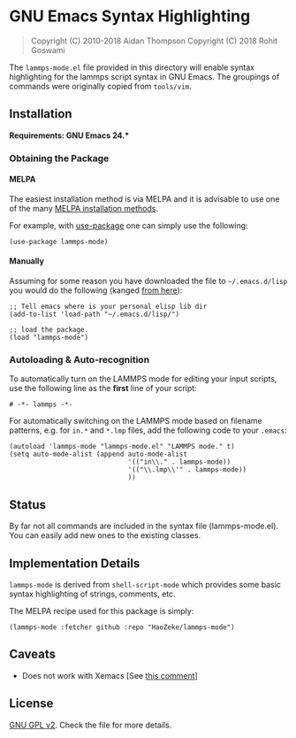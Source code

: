 # GNU Emacs Syntax Highlighting

> Copyright (C) 2010-2018  Aidan Thompson <athomps at sandia.gov>
> Copyright (C) 2018  Rohit Goswami <r95g10 at gmail.com>

The `lammps-mode.el` file provided in this directory will enable syntax
highlighting for the lammps script syntax in GNU Emacs. The groupings of
commands were originally copied from `tools/vim`.

## Installation
**Requirements: GNU Emacs 24.\***

### Obtaining the Package

#### MELPA

The easiest installation method is via MELPA and it is advisable to use one of
the many [MELPA installation methods](https://melpa.org/#/getting-started).

For example, with [use-package](https://github.com/jwiegley/use-package) one can
simply use the following:

``` emacs-lisp
(use-package lammps-mode)
```

#### Manually

Assuming for some reason you have downloaded the file to `~/.emacs.d/lisp` you
would do the following (kanged [from here](http://ergoemacs.org/emacs/emacs_installing_packages.html)):

``` emacs-lisp
;; Tell emacs where is your personal elisp lib dir
(add-to-list 'load-path "~/.emacs.d/lisp/")

;; load the package.
(load "lammps-mode")
```

### Autoloading \& Auto-recognition

To automatically turn on the LAMMPS mode for editing your input scripts,
use the following line as the **first** line of your script:
```
# -*- lammps -*-
```

For automatically switching on the LAMMPS mode based on filename patterns,
e.g. for `in.*` and `*.lmp` files, add the following code to your `.emacs`:

``` emacs-lisp
(autoload 'lammps-mode "lammps-mode.el" "LAMMPS mode." t)
(setq auto-mode-alist (append auto-mode-alist
                              '(("in\\." . lammps-mode))
                              '(("\\.lmp\\'" . lammps-mode))
                              ))
```

## Status

By far not all commands are included in the syntax file (lammps-mode.el). You
can easily add new ones to the existing classes.

## Implementation Details

`lammps-mode` is derived from `shell-script-mode` which provides some basic
syntax highlighting of strings, comments, etc.

The MELPA recipe used for this package is simply:

``` emacs-lisp
(lammps-mode :fetcher github :repo "HaoZeke/lammps-mode")
```
 
## Caveats

* Does not work with Xemacs [See [this comment](https://github.com/lammps/lammps/pull/1022#issuecomment-408871233)]

## License

[GNU GPL v2](https://github.com/HaoZeke/lammps-mode/blob/master/LICENSE).
Check the file for more details.
